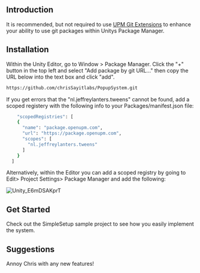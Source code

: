 ## Introduction
It is recommended, but not required to use [UPM Git Extensions](https://github.com/mob-sakai/UpmGitExtension) to enhance your ability to use git packages within Unitys Package Manager.

## Installation

Within the Unity Editor, go to Window > Package Manager. Click the "+" button in the top left and select "Add package by git URL..." then copy the URL below into the text box and click "add".

```sh
https://github.com/chrisSayitlabs/PopupSystem.git
```

If you get errors that the "nl.jeffreylanters.tweens" cannot be found, add a scoped registery with the following info to your Packages/manifest.json file:

```sh
    "scopedRegistries": [
    {
      "name": "package.openupm.com",
      "url": "https://package.openupm.com",
      "scopes": [
        "nl.jeffreylanters.tweens"
      ]
    }
  ]
```

Alternatively, within the Editor you can add a scoped registry by going to Edit> Project Settings> Package Manager and add the following:

![Unity_E6mDSAKprT](https://github.com/user-attachments/assets/068bb5fd-226c-4415-b212-6e707d8b5e57)


## Get Started
Check out the SimpleSetup sample project to see how you easily implement the system.

## Suggestions
Annoy Chris with any new features!
